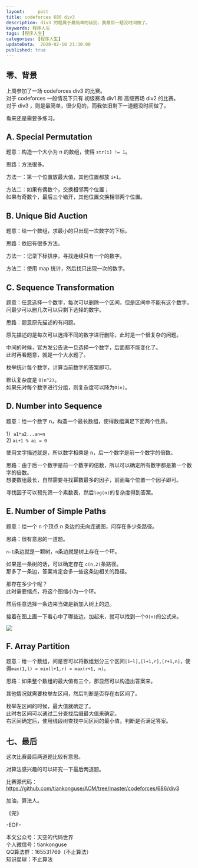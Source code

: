 ```yaml
---   
layout:     post  
title: codeforces 686 div3 
description: div3 的题属于最简单的级别，我最后一题没时间做了。  
keywords: 程序人生  
tags: [程序人生]    
categories: [程序人生]  
updateData:  2020-02-18 21:30:00  
published: true  
---  
```



## 零、背景  


上周参加了一场 codeforces div3 的比赛。  
对于 codeforces 一般情况下只有 初级赛场 div1 和 高级赛场 div2 的比赛。  
对于 div3 ，则是最简单，很少见的，而我依旧剩下一道题没时间做了。  


看来还是需要多练习。  


## A. Special Permutation  


题意：构造一个大小为 n 的数组，使得 `str[i] != 1`。  


思路：方法很多。  


方法一：第一个位置放最大值，其他位置都放 `i+1`。  


方法二：如果有偶数个，交换相邻两个位置；  
如果有奇数个，最后三个错开，其他位置交换相邻两个位置。  


## B. Unique Bid Auction  


题意：给一个数组，求最小的只出现一次数字的下标。  


思路：依旧有很多方法。  


方法一：记录下标排序，寻找连续只有一个的数字。  


方法二：使用 map 统计，然后找只出现一次的数字。  



## C. Sequence Transformation  


题意：任意选择一个数字，每次可以删除一个区间，但是区间中不能有这个数字。  
问最少可以删几次可以只剩下选择的数字。  


思路：题意原先描述的有问题。  


原先描述的是每次可以选择不同的数字进行删除，此时是一个很复杂的问题。  


中间的时候，官方发公告说一旦选择一个数字，后面都不能变化了。  
此时再看题意，就是一个大水题了。  


枚举统计每个数字，计算当前数字的答案即可。  


默认复杂度是 `O(n^2)`。  
如果先对每个数字进行分组，则复杂度可以降为`O(n)`。  


## D. Number into Sequence  


题意：给一个数字 n，构造一个最长数组，使得数组满足下面两个性质。  


1）`a1*a2...an=n`  
2) `ai+1 % ai = 0`  


使用文字描述就是，所以数字相乘是 n，后一个数字是前一个数字的倍数。  


思路：由于后一个数字是前一个数字的倍数，所以可以确定所有数字都是第一个数字的倍数。  
想要数组最长，自然需要寻找幂数最多的因子，前面每个位置一个因子即可。  


寻找因子可以预先筛一个素数表，然后`log(n)`的复杂度得到答案。  


## E. Number of Simple Paths  


题意：给一个 n 个顶点 n 条边的无向连通图，问存在多少条路径。  


思路：很有意思的一道题。  


`n-1`条边就是一颗树，`n`条边就是树上存在一个环。  


如果是一条树的话，可以确定存在 `c(n,2)`条路径。  
那多了一条边，答案肯定会多一些这条边相关的路径。  


那存在多少个呢？  
此时需要缩点，将这个图缩小为一个环。  


然后任意选择一条边来当做是新加入树上的边。  


接着在图上画一下看心中了哪些边，加起来，就可以找到一个`O(n)`的公式来。  


![](http://res.tiankonguse.com/images/2020/11/27/001.png)  


## F. Array Partition  


题意：给一个数组，问是否可以将数组划分三个区间`[1~l],[l+1,r],[r+1,n]`，使得`max(1,l) = min(l+1,r) = max(r+1, n)`。  


思路：如果整个数组的最大值有三个，那显然可以构造出答案来。  


其他情况就需要枚举左区间，然后判断是否存在右区间了。  


枚举左区间的时候，最大值就确定了。  
此时右区间可以通过二分查找后缀最大值来确定。  
右区间确定后，使用线段树查找中间区间的最小值，判断是否满足答案。  


## 七、最后  


这次比赛最后两道题比较有意思。  


对算法感兴趣的可以研究一下最后两道题。  


比赛源代码：  
https://github.com/tiankonguse/ACM/tree/master/codeforces/686/div3  



加油，算法人。  


《完》  


-EOF-  



本文公众号：天空的代码世界  
个人微信号：tiankonguse  
QQ算法群：165531769（不止算法）  
知识星球：不止算法  

